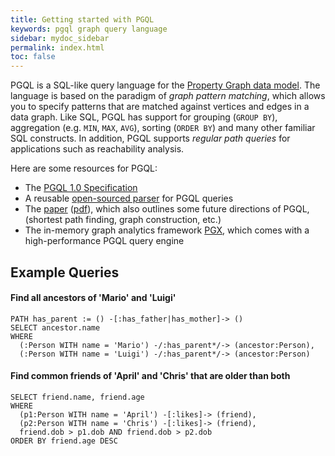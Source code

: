 ```yaml
---
title: Getting started with PGQL
keywords: pgql graph query language
sidebar: mydoc_sidebar
permalink: index.html
toc: false
---
```


PGQL is a SQL-like query language for the [Property Graph data model](https://github.com/tinkerpop/blueprints/wiki/Property-Graph-Model).
The language is based on the paradigm of _graph pattern matching_, which allows you to specify patterns that are matched against vertices and edges in a data graph.
Like SQL, PGQL has support for grouping (`GROUP BY`), aggregation (e.g. `MIN`, `MAX`, `AVG`), sorting (`ORDER BY`) and many other familiar SQL constructs.
In addition, PGQL supports _regular path queries_ for applications such as reachability analysis.

Here are some resources for PGQL:

 - The [PGQL 1.0 Specification](pgql-1.0-specification.html)
 - A reusable [open-sourced parser](https://github.com/oracle/pgql-lang) for PGQL queries
 - The [paper](http://dl.acm.org/citation.cfm?id=2960421) ([pdf](http://event.cwi.nl/grades/2016/07-VanRest.pdf)), which also outlines some future directions of PGQL,
   (shortest path finding, graph construction, etc.)
 - The in-memory graph analytics framework [PGX](http://www.oracle.com/technetwork/oracle-labs/parallel-graph-analytics/overview/index.html), which comes with a high-performance PGQL query engine 

## Example Queries

#### Find all ancestors of 'Mario' and 'Luigi' 

```
PATH has_parent := () -[:has_father|has_mother]-> ()
SELECT ancestor.name
WHERE
  (:Person WITH name = 'Mario') -/:has_parent*/-> (ancestor:Person),
  (:Person WITH name = 'Luigi') -/:has_parent*/-> (ancestor:Person)
```

#### Find common friends of 'April' and 'Chris' that are older than both 

```
SELECT friend.name, friend.age
WHERE
  (p1:Person WITH name = 'April') -[:likes]-> (friend),
  (p2:Person WITH name = 'Chris') -[:likes]-> (friend),
  friend.dob > p1.dob AND friend.dob > p2.dob
ORDER BY friend.age DESC
```
